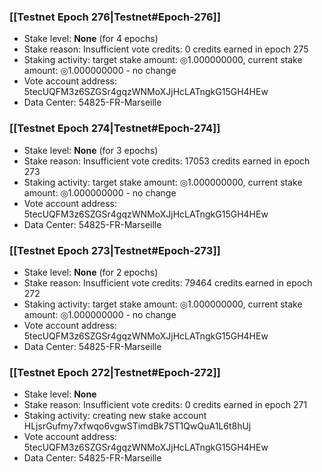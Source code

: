 ### [[Testnet Epoch 276|Testnet#Epoch-276]]
* Stake level: **None** (for 4 epochs)
* Stake reason: Insufficient vote credits: 0 credits earned in epoch 275
* Staking activity: target stake amount: ◎1.000000000, current stake amount: ◎1.000000000 - no change
* Vote account address: 5tecUQFM3z6SZGSr4gqzWNMoXJjHcLATngkG15GH4HEw
* Data Center: 54825-FR-Marseille
### [[Testnet Epoch 274|Testnet#Epoch-274]]
* Stake level: **None** (for 3 epochs)
* Stake reason: Insufficient vote credits: 17053 credits earned in epoch 273
* Staking activity: target stake amount: ◎1.000000000, current stake amount: ◎1.000000000 - no change
* Vote account address: 5tecUQFM3z6SZGSr4gqzWNMoXJjHcLATngkG15GH4HEw
* Data Center: 54825-FR-Marseille
### [[Testnet Epoch 273|Testnet#Epoch-273]]
* Stake level: **None** (for 2 epochs)
* Stake reason: Insufficient vote credits: 79464 credits earned in epoch 272
* Staking activity: target stake amount: ◎1.000000000, current stake amount: ◎1.000000000 - no change
* Vote account address: 5tecUQFM3z6SZGSr4gqzWNMoXJjHcLATngkG15GH4HEw
* Data Center: 54825-FR-Marseille
### [[Testnet Epoch 272|Testnet#Epoch-272]]
* Stake level: **None**
* Stake reason: Insufficient vote credits: 0 credits earned in epoch 271
* Staking activity: creating new stake account HLjsrGufmy7xfwqo6vgwSTimdBk7ST1QwQuA1L6t8hUj
* Vote account address: 5tecUQFM3z6SZGSr4gqzWNMoXJjHcLATngkG15GH4HEw
* Data Center: 54825-FR-Marseille